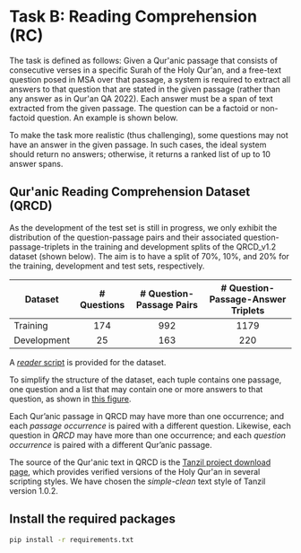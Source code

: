 # Task B: Reading Comprehension (RC)
The task is defined as follows: Given a Qur'anic passage that consists of consecutive verses in a specific Surah of the Holy Qur'an, and a free-text question posed in MSA over that passage, a system is required to extract all answers to that question that are stated in the given passage (rather than any answer as in Qur'an QA 2022). Each answer must be a span of text extracted from the given passage. The question can be a factoid or non-factoid question. An example is shown below.

To make the task more realistic (thus challenging), some questions may not have an answer in the given passage. In such cases, the ideal system should return no answers; otherwise, it returns a ranked list of up to 10 answer spans.

## Qur'anic Reading Comprehension Dataset (QRCD)
As the development of the test set is still in progress, we only exhibit the distribution of the question-passage pairs and their associated question-passage-triplets in the training and development splits of the QRCD_v1.2 dataset (shown below). The aim is to have a split of 70%, 10%, and 20% for the training, development and test sets, respectively. 

|**Dataset** |**# Questions**|**# Question-Passage  Pairs**| **# Question-Passage-Answer  Triplets**|
|------------|:-------------:|:---------------------------:|:--------------------------------------:|
| Training   |      174      |             992             |                   1179                 |
| Development|       25      |             163             |                    220                 |

A [*reader* script](https://gitlab.com/bigirqu/quran-qa-2023/-/blob/main/Task-B/code/read_write_qrcd.py) is provided for the dataset.
<!---
| **Dataset** | **%** |**# Questions** | **# Question-Passage  Pairs** | **# Question-Passage-Answer  Triplets** |
|-------------|:-----:|:--------------:|:-----------------------------:|:---------------------------------------:|
| Training    |  70%  |      174       |             992               |                   TBA                   |
| Development |  10%  |       25       |             163               |                   TBA                   |
| Test*       |  20%  |       50       |             TBA               |                   TBA                   |
| All         |  100% |      249       |             TBA               |                   TBA                   |

*Questions of the test dataset is under development.
-->
To simplify the structure of the dataset, each tuple contains one passage, one question and a list that may contain one or more answers to that question, as shown in [this figure](https://gitlab.com/bigirqu/quran-qa-2023/-/blob/main/Task-B/data/README.md). 

Each Qur’anic passage in QRCD may have more than one occurrence; and each *passage occurrence* is paired with a different question. Likewise, each question in *QRCD* may have more than one occurrence; and each *question occurrence* is paired with a different Qur’anic passage.

The source of the Qur'anic text in QRCD is the [Tanzil project download page](https://tanzil.net/download/), which provides verified versions of the Holy Qur'an in several scripting styles. We have chosen the *simple-clean* text style of Tanzil version 1.0.2. 

## Install the required packages
```bash
pip install -r requirements.txt
```